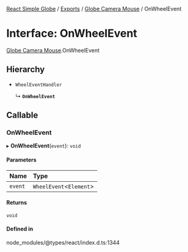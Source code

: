 [React Simple Globe](../README.md) / [Exports](../modules.md) / [Globe Camera Mouse](../modules/Globe_Camera_Mouse.md) / OnWheelEvent

# Interface: OnWheelEvent

[Globe Camera Mouse](../modules/Globe_Camera_Mouse.md).OnWheelEvent

## Hierarchy

- `WheelEventHandler`

  ↳ **`OnWheelEvent`**

## Callable

### OnWheelEvent

▸ **OnWheelEvent**(`event`): `void`

#### Parameters

| Name | Type |
| :------ | :------ |
| `event` | `WheelEvent`<`Element`\> |

#### Returns

`void`

#### Defined in

node_modules/@types/react/index.d.ts:1344
